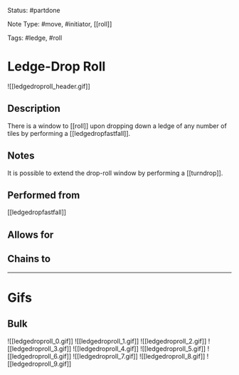 Status: #partdone 

Note Type: #move, #initiator, [[roll]]

Tags: #ledge, #roll

# Ledge-Drop Roll
![[ledgedroproll_header.gif]]
## Description
There is a window to [[roll]] upon dropping down a ledge of any number of tiles by performing a [[ledgedropfastfall]].

## Notes
It is possible to extend the drop-roll window by performing a [[turndrop]].

## Performed from
[[ledgedropfastfall]]

## Allows for


## Chains to


___
# Gifs
## Bulk
![[ledgedroproll_0.gif]]
![[ledgedroproll_1.gif]]
![[ledgedroproll_2.gif]]
![[ledgedroproll_3.gif]]
![[ledgedroproll_4.gif]]
![[ledgedroproll_5.gif]]
![[ledgedroproll_6.gif]]
![[ledgedroproll_7.gif]]
![[ledgedroproll_8.gif]]
![[ledgedroproll_9.gif]]